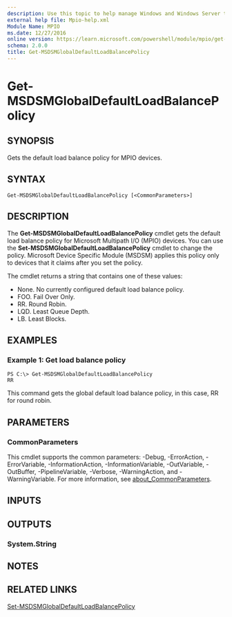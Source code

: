 ```yaml
---
description: Use this topic to help manage Windows and Windows Server technologies with Windows PowerShell.
external help file: Mpio-help.xml
Module Name: MPIO
ms.date: 12/27/2016
online version: https://learn.microsoft.com/powershell/module/mpio/get-msdsmglobaldefaultloadbalancepolicy?view=windowsserver2022-ps&wt.mc_id=ps-gethelp
schema: 2.0.0
title: Get-MSDSMGlobalDefaultLoadBalancePolicy
---
```


# Get-MSDSMGlobalDefaultLoadBalancePolicy

## SYNOPSIS
Gets the default load balance policy for MPIO devices.

## SYNTAX

```
Get-MSDSMGlobalDefaultLoadBalancePolicy [<CommonParameters>]
```

## DESCRIPTION
The **Get-MSDSMGlobalDefaultLoadBalancePolicy** cmdlet gets the default load balance policy for Microsoft Multipath I/O (MPIO) devices.
You can use the **Set-MSDSMGlobalDefaultLoadBalancePolicy** cmdlet to change the policy.
Microsoft Device Specific Module (MSDSM) applies this policy only to devices that it claims after you set the policy.

The cmdlet returns a string that contains one of these values: 

- None.
No currently configured default load balance policy.
- FOO.
Fail Over Only. 
- RR.
Round Robin.
- LQD.
Least Queue Depth.
- LB.
Least Blocks.

## EXAMPLES

### Example 1: Get load balance policy
```
PS C:\> Get-MSDSMGlobalDefaultLoadBalancePolicy 
RR
```

This command gets the global default load balance policy, in this case, RR for round robin.

## PARAMETERS

### CommonParameters
This cmdlet supports the common parameters: -Debug, -ErrorAction, -ErrorVariable, -InformationAction, -InformationVariable, -OutVariable, -OutBuffer, -PipelineVariable, -Verbose, -WarningAction, and -WarningVariable. For more information, see [about_CommonParameters](https://go.microsoft.com/fwlink/?LinkID=113216).

## INPUTS

## OUTPUTS

### System.String

## NOTES

## RELATED LINKS

[Set-MSDSMGlobalDefaultLoadBalancePolicy](./Set-MSDSMGlobalDefaultLoadBalancePolicy.md)

